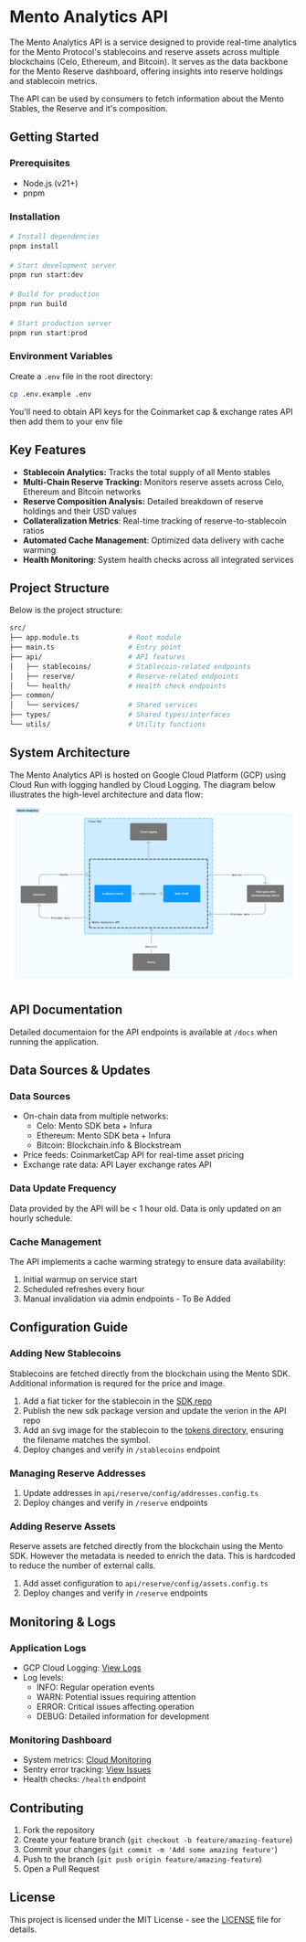 # Mento Analytics API

The Mento Analytics API is a service designed to provide real-time analytics for the Mento Protocol's stablecoins and reserve assets across multiple blockchains (Celo, Ethereum, and Bitcoin). It serves as the data backbone for the Mento Reserve dashboard, offering insights into reserve holdings and stablecoin metrics.

The API can be used by consumers to fetch information about the Mento Stables, the Reserve and it's composition.


## Getting Started

### Prerequisites

- Node.js (v21+)
- pnpm

### Installation

```bash
# Install dependencies
pnpm install

# Start development server
pnpm run start:dev

# Build for production
pnpm run build

# Start production server
pnpm run start:prod
```

### Environment Variables

Create a `.env` file in the root directory:

``` bash
cp .env.example .env
```

You'll need to obtain API keys for the Coinmarket cap & exchange rates API then add them to your env file


## Key Features

- **Stablecoin Analytics:** Tracks the total supply of all Mento stables
- **Multi-Chain Reserve Tracking:** Monitors reserve assets across Celo, Ethereum and Bitcoin networks
- **Reserve Composition Analysis:** Detailed breakdown of reserve holdings and their USD values
- **Collateralization Metrics**: Real-time tracking of reserve-to-stablecoin ratios
- **Automated Cache Management**: Optimized data delivery with cache warming
- **Health Monitoring**: System health checks across all integrated services

## Project Structure

Below is the project structure:

```bash
src/
├── app.module.ts            # Root module
├── main.ts                  # Entry point
├── api/                     # API features
│   ├── stablecoins/         # Stablecoin-related endpoints
│   ├── reserve/             # Reserve-related endpoints
│   └── health/              # Health check endpoints
├── common/                      
│   └── services/            # Shared services   
├── types/                   # Shared types/interfaces
└── utils/                   # Utility functions
```

## System Architecture

The Mento Analytics API is hosted on Google Cloud Platform (GCP) using Cloud Run with logging handled by Cloud Logging. The diagram below illustrates the high-level architecture and data flow:

![Mento Analytics API Overview](docs/architecture.png)

## API Documentation

Detailed documentaion for the API endpoints is available at `/docs` when running the application.

## Data Sources & Updates

### Data Sources
- On-chain data from multiple networks:
  - Celo: Mento SDK beta + Infura
  - Ethereum: Mento SDK beta + Infura
  - Bitcoin: Blockchain.info & Blockstream
- Price feeds: CoinmarketCap API for real-time asset pricing
- Exchange rate data: API Layer exchange rates API

### Data Update Frequency

Data provided by the API will be < 1 hour old. Data is only updated on an hourly schedule.

### Cache Management

The API implements a cache warming strategy to ensure data availability:

1. Initial warmup on service start
2. Scheduled refreshes every hour
3. Manual invalidation via admin endpoints - To Be Added

## Configuration Guide

### Adding New Stablecoins

Stablecoins are fetched directly from the blockchain using the Mento SDK. Additional information is requred for the price and image.

1. Add a fiat ticker for the stablecoin in the [SDK repo](https://github.com/mento-protocol/mento-sdk/blob/7656050794eef5609193cbafd53ea23f04df4d09/src/constants/stableTokenMetadata.ts#L13)
2. Publish the new sdk package version and update the verion in the API repo
3. Add an svg image for the stablecoin to the [tokens directory](https://github.com/mento-protocol/mento-analytics-api/tree/main/public/tokens), ensuring the filename matches the symbol.
4. Deploy changes and verify in `/stablecoins` endpoint

### Managing Reserve Addresses

1. Update addresses in `api/reserve/config/addresses.config.ts`
2. Deploy changes and verify in `/reserve` endpoints

### Adding Reserve Assets

Reserve assets are fetched directly from the blockchain using the Mento SDK. However the metadata is needed to enrich the data. This is hardcoded to reduce the number of external calls.

1. Add asset configuration to `api/reserve/config/assets.config.ts`
2. Deploy changes and verify in `/reserve` endpoints

## Monitoring & Logs

### Application Logs
- GCP Cloud Logging: [View Logs](https://console.cloud.google.com/run/detail/us-central1/mento-analytics-api/logs?invt=AbmVMA&project=mento-prod)
- Log levels:
  - INFO: Regular operation events
  - WARN: Potential issues requiring attention
  - ERROR: Critical issues affecting operation
  - DEBUG: Detailed information for development

### Monitoring Dashboard
- System metrics: [Cloud Monitoring](https://console.cloud.google.com/run/detail/us-central1/mento-analytics-api/metrics?invt=AbmVMA&project=mento-prod)
- Sentry error tracking: [View Issues](https://mento-labs.sentry.io/issues/?project=4508518701268992&statsPeriod=14d)
- Health checks: `/health` endpoint

## Contributing

1. Fork the repository
2. Create your feature branch (`git checkout -b feature/amazing-feature`)
3. Commit your changes (`git commit -m 'Add some amazing feature'`)
4. Push to the branch (`git push origin feature/amazing-feature`)
5. Open a Pull Request

## License

This project is licensed under the MIT License - see the [LICENSE](LICENSE) file for details.
